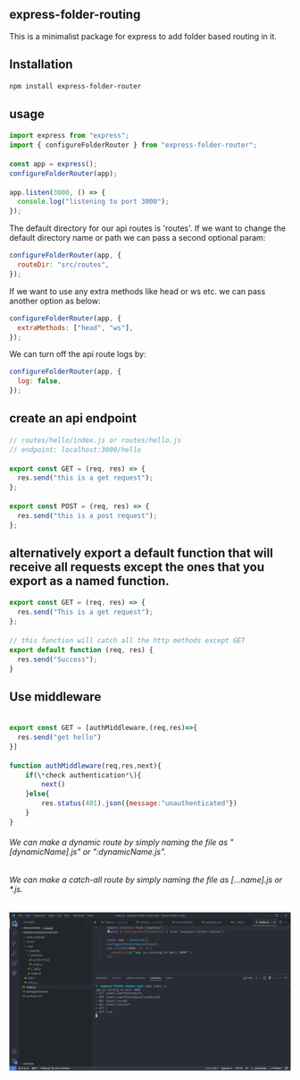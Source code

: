 ## express-folder-routing

This is a minimalist package for express to add folder based routing in it.

## Installation

```bash
npm install express-folder-router
```

## usage

```js
import express from "express";
import { configureFolderRouter } from "express-folder-router";

const app = express();
configureFolderRouter(app);

app.listen(3000, () => {
  console.log("listening to port 3000");
});
```

The default directory for our api routes is 'routes'. If we want to change the default directory name or path we can pass a second optional param:

```js
configureFolderRouter(app, {
  routeDir: "src/routes",
});
```

If we want to use any extra methods like head or ws etc. we can pass another option as below:

```js
configureFolderRouter(app, {
  extraMethods: ["head", "ws"],
});
```

We can turn off the api route logs by:

```js
configureFolderRouter(app, {
  log: false,
});
```

## create an api endpoint

```js
// routes/hello/index.js or routes/hello.js
// endpoint: localhost:3000/hello

export const GET = (req, res) => {
  res.send("this is a get request");
};

export const POST = (req, res) => {
  res.send("this is a post request");
};
```

## alternatively export a default function that will receive all requests except the ones that you export as a named function.

```js
export const GET = (req, res) => {
  res.send("This is a get request");
};

// this function will catch all the http methods except GET
export default function (req, res) {
  res.send("Success");
}
```

## Use middleware

```js

export const GET = [authMiddleware,(req,res)=>{
  res.send("get hello")
}]

function authMiddleware(req,res,next){
    if(\*check authentication*\){
        next()
    }else{
        res.status(401).json({message:"unauthenticated"})
    }
}
```

###### We can make a dynamic route by simply naming the file as "[dynamicName].js" or ":dynamicName.js".

###### We can make a catch-all route by simply naming the file as [...name].js or \*.js.

![alt dashboard](https://github.com/SIB61/express-folder-router/blob/main/imgs/example.png)
